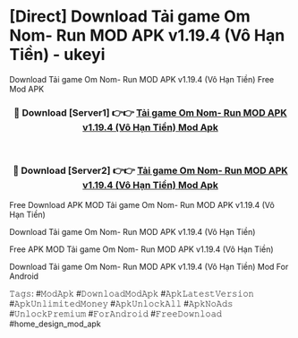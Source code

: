 # [Direct] Download Tải game Om Nom- Run MOD APK v1.19.4 (Vô Hạn Tiền) - ukeyi
Download Tải game Om Nom- Run MOD APK v1.19.4 (Vô Hạn Tiền) Free Mod APK

<div align="center">
<h3>🔴 Download [Server1] 👉👉 <a href="https://apk-comot.site?title=Tải_game_Om_Nom-_Run_MOD_APK_v1.19.4_(Vô_Hạn_Tiền)">Tải game Om Nom- Run MOD APK v1.19.4 (Vô Hạn Tiền) Mod Apk</a></h3><br>

<h3>🔴 Download [Server2] 👉👉 <a href="https://apk-comot.site?title=Tải_game_Om_Nom-_Run_MOD_APK_v1.19.4_(Vô_Hạn_Tiền)">Tải game Om Nom- Run MOD APK v1.19.4 (Vô Hạn Tiền) Mod Apk</a></h3>
</div>


Free Download APK MOD Tải game Om Nom- Run MOD APK v1.19.4 (Vô Hạn Tiền)

Download Tải game Om Nom- Run MOD APK v1.19.4 (Vô Hạn Tiền) 

Free APK MOD Tải game Om Nom- Run MOD APK v1.19.4 (Vô Hạn Tiền) 

Download Tải game Om Nom- Run MOD APK v1.19.4 (Vô Hạn Tiền) Mod For Android

𝚃𝚊𝚐𝚜: #𝙼𝚘𝚍𝙰𝚙𝚔 #𝙳𝚘𝚠𝚗𝚕𝚘𝚊𝚍𝙼𝚘𝚍𝙰𝚙𝚔 #𝙰𝚙𝚔𝙻𝚊𝚝𝚎𝚜𝚝𝚅𝚎𝚛𝚜𝚒𝚘𝚗 #𝙰𝚙𝚔𝚄𝚗𝚕𝚒𝚖𝚒𝚝𝚎𝚍𝙼𝚘𝚗𝚎𝚢 #𝙰𝚙𝚔𝚄𝚗𝚕𝚘𝚌𝚔𝙰𝚕𝚕 #𝙰𝚙𝚔𝙽𝚘𝙰𝚍𝚜 #𝚄𝚗𝚕𝚘𝚌𝚔𝙿𝚛𝚎𝚖𝚒𝚞𝚖 #𝙵𝚘𝚛𝙰𝚗𝚍𝚛𝚘𝚒𝚍 #𝙵𝚛𝚎𝚎𝙳𝚘𝚠𝚗𝚕𝚘𝚊𝚍 #home_design_mod_apk